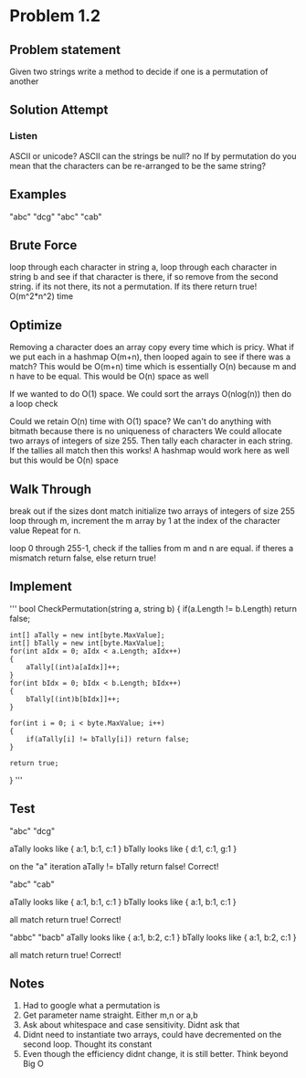 # Problem 1.2

## Problem statement
Given two strings write a method to decide if one is a permutation of another

## Solution Attempt

### Listen
ASCII or unicode? ASCII
can the strings be null? no
If by permutation do you mean that the characters can be re-arranged to be the same string?

## Examples

"abc" "dcg"
"abc" "cab"

## Brute Force
loop through each character in string a, loop through each character in string b and see if that character is there, if so 
remove from the second string. 
if its not there, its not a permutation. If its there return true! O(m^2*n^2) time

## Optimize
Removing a character does an array copy every time which is pricy. 
What if we put each in a hashmap O(m+n), then looped again to see if there was a match?
This would be O(m+n) time which is essentially O(n) because m and n have to be equal. This would be O(n) space as well

If we wanted to do O(1) space.
We could sort the arrays O(nlog(n)) then do a loop check

Could we retain O(n) time with O(1) space?
We can't do anything with bitmath because there is no uniqueness of characters
We could allocate two arrays of integers of size 255. Then tally each character in each string.
If the tallies all match then this works!
A hashmap would work here as well but this would be O(n) space

## Walk Through

break out if the sizes dont match
initialize two arrays of integers of size 255
loop through m, increment the m array by 1 at the index of the character value
Repeat for n.

loop 0 through 255-1, check if the tallies from m and n are equal. 
if theres a mismatch return false, else return true!

## Implement

'''
bool CheckPermutation(string a, string b)
{
    if(a.Length != b.Length) return false;

    int[] aTally = new int[byte.MaxValue];
    int[] bTally = new int[byte.MaxValue];
    for(int aIdx = 0; aIdx < a.Length; aIdx++)
    {
        aTally[(int)a[aIdx]]++;
    }
    for(int bIdx = 0; bIdx < b.Length; bIdx++)
    {
        bTally[(int)b[bIdx]]++;
    }

    for(int i = 0; i < byte.MaxValue; i++)
    {
        if(aTally[i] != bTally[i]) return false;
    }

    return true;
}
'''

## Test

"abc" "dcg"

aTally looks like { a:1, b:1, c:1 }
bTally looks like { d:1, c:1, g:1 }

on the "a" iteration aTally != bTally return false! Correct!

"abc" "cab"

aTally looks like { a:1, b:1, c:1 }
bTally looks like { a:1, b:1, c:1 }

all match return true! Correct!

"abbc" "bacb"
aTally looks like { a:1, b:2, c:1 }
bTally looks like { a:1, b:2, c:1 }

all match return true! Correct!


## Notes
1. Had to google what a permutation is
2. Get parameter name straight. Either m,n or a,b
3. Ask about whitespace and case sensitivity. Didnt ask that
4. Didnt need to instantiate two arrays, could have decremented on the second loop. Thought its constant
5. Even though the efficiency didnt change, it is still better. Think beyond Big O